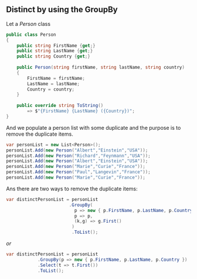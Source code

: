 ## Distinct by using the GroupBy 

Let a _Person_ class

```cs
public class Person
{
	public string FirstName {get;}
	public string LastName {get;}
	public string Country {get;}
	
	public Person(string firstName, string lastName, string country)
	{
		FirstName = firstName;
		LastName = lastName;
		Country = country;
	}
	
	public override string ToString()
		=> $"{FirstName} {LastName} ({Country})";
}

```

And we populate a person list with some duplicate and the purpose is to remove the duplicate items.

```cs
var personList = new List<Person>();
personList.Add(new Person("Albert","Einstein","USA"));
personList.Add(new Person("Richard","Feynmann","USA"));
personList.Add(new Person("Albert","Einstein","USA"));
personList.Add(new Person("Marie","Curie","France"));
personList.Add(new Person("Paul","Langevin","France"));
personList.Add(new Person("Marie","Curie","France"));
```

Ans there are two ways to remove the duplicate items:


```cs
var distinctPersonList = personList
                        .GroupBy(
                          p => new { p.FirstName, p.LastName, p.Country }, 
                          p => p, 
                          (k,g) => g.First()
                         )
                         .ToList();
```

_or_

```cs
var distinctPersonList = personList
			.GroupBy(p => new { p.FirstName, p.LastName, p.Country })
			.Select(t => t.First())
			.ToList();
```

